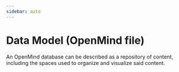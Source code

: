 ```yaml
---
sidebar: auto
---
```


# Data Model (OpenMind file)

An OpenMind database can be described as a repository of content, including the spaces used to organize and visualize said content.

<SchemaExample :schema="schema.OpenMindFileSchema" :example="example.OpenMindFileExample" />

<script>
import OpenMindFileSchemaExamples from '../../../../OpenMindFileSchemaExamples';  

import SchemaExample from '../SchemaExample';

export default {
  data () {
    return {
      ...OpenMindFileSchemaExamples,
    }
  },
  components: {
    SchemaExample,
  }
}
</script>